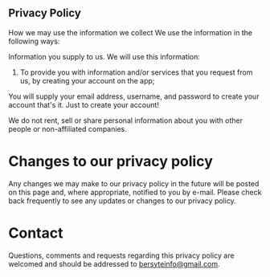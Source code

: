 ## Privacy Policy

How we may use the information we collect
We use the information in the following ways:

Information you supply to us. We will use this information:
1. To provide you with information and/or services that you request from us, by creating your account on the app;

You will supply your email address, username, and password to create your account that's it. Just to create your account! 

We do not rent, sell or share personal information about you with other people or non-affiliated companies.

# Changes to our privacy policy
Any changes we may make to our privacy policy in the future will be posted on this page and, where appropriate, notified to you by e-mail. Please check back frequently to see any updates or changes to our privacy policy.

# Contact

Questions, comments and requests regarding this privacy policy are welcomed and should be addressed to bersyteinfo@gmail.com.
